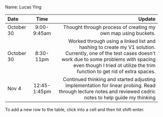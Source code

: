 Name: Lucas Ying

| Date       |     Time     |                                                                                                                                                                                                                                Update |
|:-----------|:------------:|--------------------------------------------------------------------------------------------------------------------------------------------------------------------------------------------------------------------------------------:|
| October 30 | 9:00-9:45am  |                                                                                                                                                                         Thought through process of creating my own map using buckets. |
| October 30 |  8:30-11pm   | Worked through using a linked list and hashing to create my V1 solution. Currently, one of the test cases doesn't work due to some problems with spacing even though I tried ot utilize the trim function to get rid of extra spaces. |
| Nov 4      | 12:45-1:45pm |                                                                            Continued thinking and started adjusting implementation for linear probing. Read through lecture notes and reviewed cedric notes to help guide my thinking |


To add a new row to the table, click into a cell and then hit shift-enter.